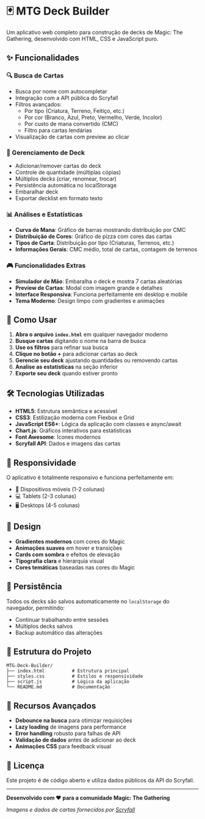# 🃏 MTG Deck Builder

Um aplicativo web completo para construção de decks de Magic: The Gathering, desenvolvido com HTML, CSS e JavaScript puro.

## ✨ Funcionalidades

### 🔍 Busca de Cartas
- Busca por nome com autocompletar
- Integração com a API pública do Scryfall
- Filtros avançados:
  - Por tipo (Criatura, Terreno, Feitiço, etc.)
  - Por cor (Branco, Azul, Preto, Vermelho, Verde, Incolor)
  - Por custo de mana convertido (CMC)
  - Filtro para cartas lendárias
- Visualização de cartas com preview ao clicar

### 🎴 Gerenciamento de Deck
- Adicionar/remover cartas do deck
- Controle de quantidade (múltiplas cópias)
- Múltiplos decks (criar, renomear, trocar)
- Persistência automática no localStorage
- Embaralhar deck
- Exportar decklist em formato texto

### 📊 Análises e Estatísticas
- **Curva de Mana**: Gráfico de barras mostrando distribuição por CMC
- **Distribuição de Cores**: Gráfico de pizza com cores das cartas
- **Tipos de Carta**: Distribuição por tipo (Criaturas, Terrenos, etc.)
- **Informações Gerais**: CMC médio, total de cartas, contagem de terrenos

### 🎮 Funcionalidades Extras
- **Simulador de Mão**: Embaralha o deck e mostra 7 cartas aleatórias
- **Preview de Cartas**: Modal com imagem grande e detalhes
- **Interface Responsiva**: Funciona perfeitamente em desktop e mobile
- **Tema Moderno**: Design limpo com gradientes e animações

## 🚀 Como Usar

1. **Abra o arquivo `index.html`** em qualquer navegador moderno
2. **Busque cartas** digitando o nome na barra de busca
3. **Use os filtros** para refinar sua busca
4. **Clique no botão +** para adicionar cartas ao deck
5. **Gerencie seu deck** ajustando quantidades ou removendo cartas
6. **Analise as estatísticas** na seção inferior
7. **Exporte seu deck** quando estiver pronto

## 🛠 Tecnologias Utilizadas

- **HTML5**: Estrutura semântica e acessível
- **CSS3**: Estilização moderna com Flexbox e Grid
- **JavaScript ES6+**: Lógica da aplicação com classes e async/await
- **Chart.js**: Gráficos interativos para estatísticas
- **Font Awesome**: Ícones modernos
- **Scryfall API**: Dados e imagens das cartas

## 📱 Responsividade

O aplicativo é totalmente responsivo e funciona perfeitamente em:
- 📱 Dispositivos móveis (1-2 colunas)
- 💻 Tablets (2-3 colunas)
- 🖥 Desktops (4-5 colunas)

## 🎨 Design

- **Gradientes modernos** com cores do Magic
- **Animações suaves** em hover e transições
- **Cards com sombra** e efeitos de elevação
- **Tipografia clara** e hierarquia visual
- **Cores temáticas** baseadas nas cores do Magic

## 💾 Persistência

Todos os decks são salvos automaticamente no `localStorage` do navegador, permitindo:
- Continuar trabalhando entre sessões
- Múltiplos decks salvos
- Backup automático das alterações

## 🔧 Estrutura do Projeto

```
MTG-Deck-Builder/
├── index.html          # Estrutura principal
├── styles.css          # Estilos e responsividade
├── script.js           # Lógica da aplicação
└── README.md           # Documentação
```

## 🌟 Recursos Avançados

- **Debounce na busca** para otimizar requisições
- **Lazy loading** de imagens para performance
- **Error handling** robusto para falhas de API
- **Validação de dados** antes de adicionar ao deck
- **Animações CSS** para feedback visual

## 📄 Licença

Este projeto é de código aberto e utiliza dados públicos da API do Scryfall.

---

**Desenvolvido com ❤️ para a comunidade Magic: The Gathering**

*Imagens e dados de cartas fornecidos por [Scryfall](https://scryfall.com)*
